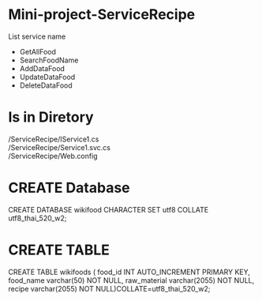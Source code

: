 # Mini-project-ServiceRecipe
 
List service name

- GetAllFood
- SearchFoodName
- AddDataFood
- UpdateDataFood
- DeleteDataFood

# Is in Diretory

/ServiceRecipe/IService1.cs <br>
/ServiceRecipe/Service1.svc.cs <br>
/ServiceRecipe/Web.config

# CREATE Database

CREATE DATABASE wikifood CHARACTER SET utf8 COLLATE utf8_thai_520_w2;

# CREATE TABLE

CREATE TABLE wikifoods (
  food_id INT AUTO_INCREMENT PRIMARY KEY,
  food_name varchar(50) NOT NULL,
  raw_material varchar(2055) NOT NULL,
  recipe varchar(2055) NOT NULL)COLLATE=utf8_thai_520_w2;